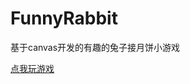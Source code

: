FunnyRabbit
===========

基于canvas开发的有趣的兔子接月饼小游戏

[点我玩游戏](http://ustbhuangyi.github.io/FunnyRabbit/demo.html)
